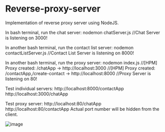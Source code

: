 # Reverse-proxy-server
Implementation of reverse proxy server using NodeJS.

In bash terminal, run the chat server:
nodemon chatServer.js
//Chat Server is listening on 3000!


In another bash terminal, run the contact list server:
nodemon contactListServer.js
//Contact List Server is listening on 8000!


In another bash terminal, run the proxy server:
nodemon index.js
//[HPM] Proxy created: /chatApp  -> http://localhost:3000
//[HPM] Proxy created: /contactApp,/create-contact  -> http://localhost:8000
//Proxy Server is listening on 80!


Test individual servers:
http://localhost:8000/contactApp
http://localhost:3000/chatApp

Test proxy server:
http://localhost:80/chatApp
http://localhost:80/contactApp
Actual port number will be hidden from the client.

![image](https://user-images.githubusercontent.com/7759342/123505028-727bc400-d67a-11eb-91c9-fe107da13748.png)

